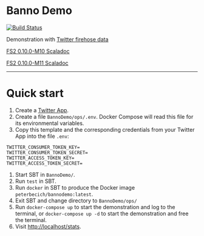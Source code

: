 # Banno Demo

[![Build Status](https://travis-ci.org/peterbecich/BannoDemo.svg?branch=master)](https://travis-ci.org/peterbecich/BannoDemo)

Demonstration with [Twitter firehose data](https://developer.twitter.com/en/docs/tweets/sample-realtime/overview/GET_statuse_sample)


[FS2 0.10.0-M10 Scaladoc](https://oss.sonatype.org/service/local/repositories/releases/archive/co/fs2/fs2-core_2.12/0.10.0-M10/fs2-core_2.12-0.10.0-M10-javadoc.jar/!/fs2/index.html)

[FS2 0.10.0-M11 Scaladoc](https://oss.sonatype.org/service/local/repositories/releases/archive/co/fs2/fs2-core_2.12/0.10.0-M11/fs2-core_2.12-0.10.0-M11-javadoc.jar/!/fs2/index.html)


------------
# Quick start

1. Create a [Twitter App](https://apps.twitter.com/).
1. Create a file `BannoDemo/ops/.env`.  Docker Compose will read this file for its environmental variables.
1. Copy this template and the corresponding credentials from your Twitter App into the file `.env`:

```
TWITTER_CONSUMER_TOKEN_KEY=
TWITTER_CONSUMER_TOKEN_SECRET=
TWITTER_ACCESS_TOKEN_KEY=
TWITTER_ACCESS_TOKEN_SECRET=
```

1. Start SBT in `BannoDemo/`.
1. Run `test` in SBT.
1. Run `docker` in SBT to produce the Docker image `peterbecich/bannodemo:latest`.
1. Exit SBT and change directory to `BannoDemo/ops/`
1. Run `docker-compose up` to start the demonstration and log to the terminal, or `docker-compose up -d` to start the demonstration and free the terminal.
1. Visit [http://localhost/stats](http://localhost/stats).
